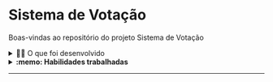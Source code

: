# Sistema de Votação

Boas-vindas ao repositório do projeto Sistema de Votação


<details>
  <summary>👨‍💻 O que foi desenvolvido</summary><br />

Com as habilidades adquiridas em Java, surgiu um novo desafio: desenvolver um sistema de votação eletrônico!

Durante o seu desenvolvimento foi preciso seguir quatro etapas essenciais:

1. Cadastrar pessoas candidatas
2. Cadastrar pessoas eleitoras
3. Iniciar processo votação
4. Apresentar os resultados da eleição

O objetivo deste projeto é praticar a lógica de programação em um contexto de programação orientada a objetos e entender como esses conceitos permitem que escrevamos código mais claro, mais flexível e mais fácil de manter.

</details>

<details>
  <summary><strong>:memo: Habilidades trabalhadas</strong></summary>

1. Compreender os conceitos fundamentais da Programação Orientada a Objetos (POO) e como a linguagem Java aplica esses conceitos.
2. Entender a importância de conceitos como classes, objetos, métodos, encapsulamento, herança, polimorfismo, interfaces e classes abstratas na POO.
3. Aplicar os conceitos de POO na prática, através da codificação em Java.
4. Analisar códigos Java escritos por outros, identificando o uso de conceitos de POO e entendendo como eles contribuem para a organização e clareza do código.
5. Criar novos programas Java utilizando os conceitos de POO, organizando o código de maneira lógica e eficiente.
6. Avaliar a eficácia de diferentes abordagens de programação em Java, considerando fatores como legibilidade, eficiência e facilidade de manutenção.


</details>

---
